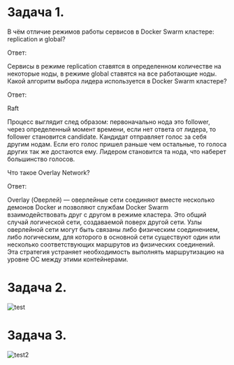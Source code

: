 # Задача 1.
В чём отличие режимов работы сервисов в Docker Swarm кластере: replication и global?

Ответ:

Сервисы в режиме replication ставятся в определенном количестве на некоторые ноды, в режиме global ставятся на все работающие ноды.
Какой алгоритм выбора лидера используется в Docker Swarm кластере?

Ответ: 

Raft

Процесс выглядит след образом: первоначально нода это follower, через определенный момент времени, если нет ответа от лидера, то follower становится candidate.
Кандидат отправляет голос за себя другим нодам. Если его голос пришел раньше чем остальные, то голоса других так же достаются ему. 
Лидером становится та нода, что наберет большинство голосов.

Что такое Overlay Network?

Ответ:

Overlay (Оверлей) — оверлейные сети соединяют вместе несколько демонов Docker и позволяют службам Docker Swarm взаимодействовать друг с другом в режиме кластера.
Это общий случай логической сети, создаваемой поверх другой сети. 
Узлы оверлейной сети могут быть связаны либо физическим соединением, либо логическим, для которого в основной сети существуют один или несколько соответствующих маршрутов из физических соединений.  
Эта стратегия устраняет необходимость выполнять маршрутизацию на уровне ОС между этими контейнерами.
 
 # Задача 2.

 ![test](https://dropmefiles.com/JWYqX)

 # Задача 3.

 ![test2](https://dropmefiles.com/SnA3t)
 